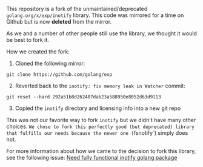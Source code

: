 This repository is a fork of the unmaintained/deprecated `golang.org/x/exp/inotify`
library. This code was mirrored for a time on Github but is now **deleted** 
from the mirror.

As we and a number of other people still use the library, we thought it would
be best to fork it.

How we created the fork:

1. Cloned the following mirror:
```
git clone https://github.com/golang/exp
```

2. Reverted back to the `inotify: fix memory leak in Watcher` commit:
```
git reset --hard 292a51b8d262487dab23a588950e8052d63d9113
```

3. Copied the `inotify` directory and licensing info into a new git repo

This was not our favorite way to fork `inotify` but we didn't have many other
choices. `We chose to fork this perfectly good (but deprecated) library
that fulfills our needs because the newer one (`fsnotify`) simply does not.

For more information about how we came to the decision to fork this library,
see the following issue:
[Need fully functional inotify golang package](https://github.com/subgraph/subgraph-os-issues/issues/230)



